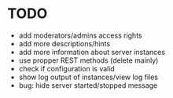 # TODO

* add moderators/admins access rights
* add more descriptions/hints
* add more information about server instances
* use propper REST methods (delete mainly)
* check if configuration is valid
* show log output of instances/view log files
* bug: hide server started/stopped message
